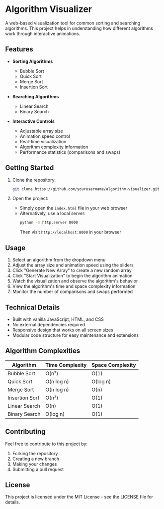 # Algorithm Visualizer

A web-based visualization tool for common sorting and searching algorithms. This project helps in understanding how different algorithms work through interactive animations.

## Features

- **Sorting Algorithms**

  - Bubble Sort
  - Quick Sort
  - Merge Sort
  - Insertion Sort

- **Searching Algorithms**

  - Linear Search
  - Binary Search

- **Interactive Controls**
  - Adjustable array size
  - Animation speed control
  - Real-time visualization
  - Algorithm complexity information
  - Performance statistics (comparisons and swaps)

## Getting Started

1. Clone the repository:

   ```bash
   git clone https://github.com/yourusername/algorithm-visualizer.git
   ```

2. Open the project:
   - Simply open the `index.html` file in your web browser
   - Alternatively, use a local server:
     ```bash
     python -m http.server 8000
     ```
     Then visit `http://localhost:8000` in your browser

## Usage

1. Select an algorithm from the dropdown menu
2. Adjust the array size and animation speed using the sliders
3. Click "Generate New Array" to create a new random array
4. Click "Start Visualization" to begin the algorithm animation
5. Watch the visualization and observe the algorithm's behavior
6. View the algorithm's time and space complexity information
7. Monitor the number of comparisons and swaps performed

## Technical Details

- Built with vanilla JavaScript, HTML, and CSS
- No external dependencies required
- Responsive design that works on all screen sizes
- Modular code structure for easy maintenance and extensions

## Algorithm Complexities

| Algorithm      | Time Complexity | Space Complexity |
| -------------- | --------------- | ---------------- |
| Bubble Sort    | O(n²)           | O(1)             |
| Quick Sort     | O(n log n)      | O(log n)         |
| Merge Sort     | O(n log n)      | O(n)             |
| Insertion Sort | O(n²)           | O(1)             |
| Linear Search  | O(n)            | O(1)             |
| Binary Search  | O(log n)        | O(1)             |

## Contributing

Feel free to contribute to this project by:

1. Forking the repository
2. Creating a new branch
3. Making your changes
4. Submitting a pull request

## License

This project is licensed under the MIT License - see the LICENSE file for details.
